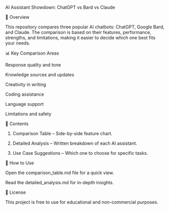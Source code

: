 AI Assistant Showdown: ChatGPT vs Bard vs Claude

📌 Overview

This repository compares three popular AI chatbots: ChatGPT, Google Bard, and Claude. The comparison is based on their features, performance, strengths, and limitations, making it easier to decide which one best fits your needs.

📊 Key Comparison Areas

Response quality and tone

Knowledge sources and updates

Creativity in writing

Coding assistance

Language support

Limitations and safety


📂 Contents

1. Comparison Table – Side-by-side feature chart.


2. Detailed Analysis – Written breakdown of each AI assistant.


3. Use Case Suggestions – Which one to choose for specific tasks.



🚀 How to Use

Open the comparison_table.md file for a quick view.

Read the detailed_analysis.md for in-depth insights.


📜 License

This project is free to use for educational and non-commercial purposes.

